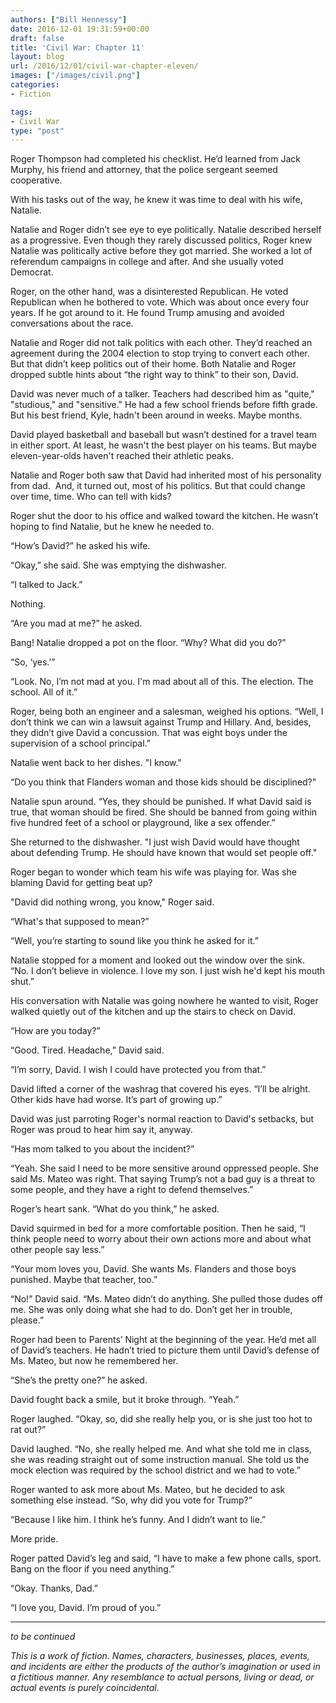 ```yaml
---
authors: ["Bill Hennessy"]
date: 2016-12-01 19:31:59+00:00
draft: false
title: 'Civil War: Chapter 11'
layout: blog
url: /2016/12/01/civil-war-chapter-eleven/
images: ["/images/civil.png"]
categories:
- Fiction

tags:
- Civil War
type: "post"
---
```


Roger Thompson had completed his checklist. He’d learned from Jack Murphy, his friend and attorney, that the police sergeant seemed cooperative.

With his tasks out of the way, he knew it was time to deal with his wife, Natalie.

Natalie and Roger didn’t see eye to eye politically. Natalie described herself as a progressive. Even though they rarely discussed politics, Roger knew Natalie was politically active before they got married. She worked a lot of referendum campaigns in college and after. And she usually voted Democrat.

Roger, on the other hand, was a disinterested Republican. He voted Republican when he bothered to vote. Which was about once every four years. If he got around to it. He found Trump amusing and avoided conversations about the race.

Natalie and Roger did not talk politics with each other. They’d reached an agreement during the 2004 election to stop trying to convert each other. But that didn’t keep politics out of their home. Both Natalie and Roger dropped subtle hints about “the right way to think” to their son, David.

David was never much of a talker. Teachers had described him as "quite," "studious," and "sensitive." He had a few school friends before fifth grade. But his best friend, Kyle, hadn't been around in weeks. Maybe months.

David played basketball and baseball but wasn’t destined for a travel team in either sport. At least, he wasn't the best player on his teams. But maybe eleven-year-olds haven't reached their athletic peaks.

Natalie and Roger both saw that David had inherited most of his personality from dad.  And, it turned out, most of his politics. But that could change over time, time. Who can tell with kids?

Roger shut the door to his office and walked toward the kitchen. He wasn’t hoping to find Natalie, but he knew he needed to.

“How’s David?” he asked his wife.

“Okay,” she said. She was emptying the dishwasher.

“I talked to Jack.”

Nothing.

“Are you mad at me?” he asked.

Bang! Natalie dropped a pot on the floor. “Why? What did you do?”

“So, ‘yes.’”

“Look. No, I’m not mad at you. I'm mad about all of this. The election. The school. All of it.”

Roger, being both an engineer and a salesman, weighed his options. “Well, I don’t think we can win a lawsuit against Trump and Hillary. And, besides, they didn’t give David a concussion. That was eight boys under the supervision of a school principal.”

Natalie went back to her dishes. "I know."

“Do you think that Flanders woman and those kids should be disciplined?"

Natalie spun around. “Yes, they should be punished. If what David said is true, that woman should be fired. She should be banned from going within five hundred feet of a school or playground, like a sex offender.”

She returned to the dishwasher. "I just wish David would have thought about defending Trump. He should have known that would set people off."

Roger began to wonder which team his wife was playing for. Was she blaming David for getting beat up?

"David did nothing wrong, you know," Roger said.

“What's that supposed to mean?”

“Well, you’re starting to sound like you think he asked for it.”

Natalie stopped for a moment and looked out the window over the sink. “No. I don’t believe in violence. I love my son. I just wish he'd kept his mouth shut.”

His conversation with Natalie was going nowhere he wanted to visit, Roger walked quietly out of the kitchen and up the stairs to check on David.

“How are you today?”

“Good. Tired. Headache,” David said.

“I’m sorry, David. I wish I could have protected you from that.”

David lifted a corner of the washrag that covered his eyes. “I’ll be alright. Other kids have had worse. It’s part of growing up.”

David was just parroting Roger's normal reaction to David's setbacks, but Roger was proud to hear him say it, anyway.

“Has mom talked to you about the incident?”

“Yeah. She said I need to be more sensitive around oppressed people. She said Ms. Mateo was right. That saying Trump’s not a bad guy is a threat to some people, and they have a right to defend themselves.”

Roger’s heart sank. “What do you think,” he asked.

David squirmed in bed for a more comfortable position. Then he said, “I think people need to worry about their own actions more and about what other people say less.”

“Your mom loves you, David. She wants Ms. Flanders and those boys punished. Maybe that teacher, too.”

“No!” David said. “Ms. Mateo didn’t do anything. She pulled those dudes off me. She was only doing what she had to do. Don’t get her in trouble, please.”

Roger had been to Parents’ Night at the beginning of the year. He’d met all of David’s teachers. He hadn’t tried to picture them until David’s defense of Ms. Mateo, but now he remembered her.

“She’s the pretty one?” he asked.

David fought back a smile, but it broke through. “Yeah.”

Roger laughed. “Okay, so, did she really help you, or is she just too hot to rat out?”

David laughed. “No, she really helped me. And what she told me in class, she was reading straight out of some instruction manual. She told us the mock election was required by the school district and we had to vote.”

Roger wanted to ask more about Ms. Mateo, but he decided to ask something else instead. “So, why did you vote for Trump?”

“Because I like him. I think he’s funny. And I didn’t want to lie.”

More pride.

Roger patted David’s leg and said, “I have to make a few phone calls, sport. Bang on the floor if you need anything.”

“Okay. Thanks, Dad.”

“I love you, David. I’m proud of you.”



* * *



_to be continued_

_This is a work of fiction. Names, characters, businesses, places, events, and incidents are either the products of the author’s imagination or used in a fictitious manner. Any resemblance to actual persons, living or dead, or actual events is purely coincidental._
